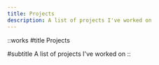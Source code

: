 ```yaml
---
title: Projects
description: A list of projects I've worked on
---
```


::works
#title
Projects

#subtitle
A list of projects I've worked on
::
